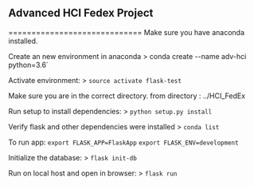 
## Advanced HCI Fedex Project 
=============================
Make sure you have anaconda installed.

Create an new environment in anaconda 
    > conda create --name adv-hci python=3.6`

Activate environment:
    > `source activate flask-test`

Make sure you are in the correct directory.
from directory : ../HCI_FedEx

Run setup to install dependencies: 
    > `python setup.py install`

Verify flask and other dependencies were installed
    > `conda list`

To run app: 
    `export FLASK_APP=FlaskApp`
    `export FLASK_ENV=development`

Initialize the database:
    > `flask init-db`

Run on local host and open in browser:
    > `flask run`